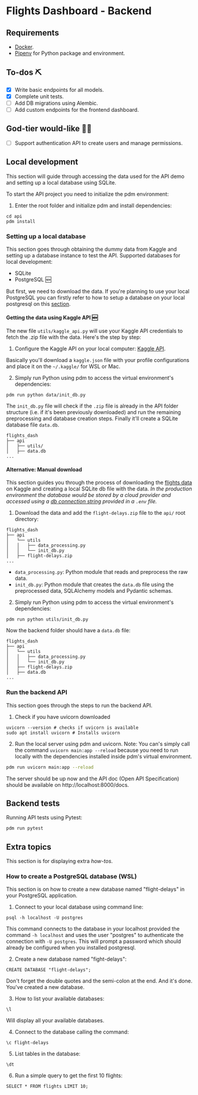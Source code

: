 # Flights Dashboard - Backend

## Requirements

- [Docker](https://www.docker.com/).
- [Pipenv](https://pipenv.pypa.io/en/latest/) for Python package and environment.

## To-dos ⛏

- [x] Write basic endpoints for all models.
- [x] Complete unit tests.
- [ ] Add DB migrations using Alembic.
- [ ] Add custom endpoints for the frontend dashboard.

## God-tier would-like 🧙‍♂️

- [ ] Support authentication API to create users and manage permissions.

## Local development

This section will guide through accessing the data used for the API demo and setting up a local database using SQLite.

To start the API project you need to initialize the pdm environment:

1. Enter the root folder and initialize pdm and install dependencies:

```
cd api
pdm install
```

### Setting up a local database

This section goes through obtaining the dummy data from Kaggle and setting up a database instance to test the API.
Supported databases for local development:

- SQLite
- PostgreSQL 🆕

But first, we need to download the data. If you're planning to use your local PostgreSQL you can firstly refer to how to setup a database on your local postgresql on this [section](#setPostgres).

#### Getting the data using Kaggle API 🆕

The new file `utils/kaggle_api.py` will use your Kaggle API credentials to fetch the .zip file with the data. Here's the step by step:

1. Configure the Kaggle API on your local computer: [Kaggle API](https://www.kaggle.com/docs/api).

Basically you'll download a `kaggle.json` file with your profile configurations and place it on the `~/.kaggle/` for WSL or Mac.

2. Simply run Python using pdm to access the virtual environment's dependencies:

```
pdm run python data/init_db.py
```

The `init_db.py` file will check if the `.zip` file is already in the API folder structure (i.e. if it's been previously downloaded) and run the remaining preprocessing and database creation steps. Finally it'll create a SQLite database file `data.db`.

```
flights_dash
├── api
│   ├── utils/
│   ├── data.db
...
```

#### Alternative: Manual download

This section guides you through the process of downloading the [flights data](https://www.kaggle.com/datasets/usdot/flight-delays) on Kaggle and creating a local SQLite db file with the data. _In the production environment the database would be stored by a cloud provider and accessed using a [db connection string](https://docs.sqlalchemy.org/en/20/core/engines.html#database-urls) provided in a `.env` file._

1. Download the data and add the `flight-delays.zip` file to the `api/` root directory:

```
flights_dash
├── api
│   └── utils
│   │   ├── data_processing.py
│   │   └── init_db.py
│   ├── flight-delays.zip
...
```

- `data_processing.py`: Python module that reads and preprocess the raw data.
- `init_db.py`: Python module that creates the `data.db` file using the preprocessed data, SQLAlchemy models and Pydantic schemas.

2. Simply run Python using pdm to access the virtual environment's dependencies:

```
pdm run python utils/init_db.py
```

Now the backend folder should have a `data.db` file:

```
flights_dash
├── api
│   └── utils
│   │   ├── data_processing.py
│   │   └── init_db.py
│   ├── flight-delays.zip
│   ├── data.db
...
```

### Run the backend API

This section goes through the steps to run the backend API.

1. Check if you have uvicorn downloaded

```
uvicorn --version # checks if uvicorn is available
sudo apt install uvicorn # Installs uvicorn
```

2. Run the local server using pdm and uvicorn. Note: You can's simply call the command `uvicorn main:app --reload` because you need to run locally with the dependencies installed inside pdm's virtual environment.

```bash
pdm run uvicorn main:app --reload
```

The server should be up now and the API doc (Open API Specification) should be available on http://localhost:8000/docs.

## Backend tests

Running API tests using Pytest:

```bash
pdm run pytest
```

## Extra topics

This section is for displaying extra _how-tos_.

### <a name="setPostgres"></a>How to create a PostgreSQL database (WSL)

This section is on how to create a new database named "flight-delays" in your PostgreSQL application.

1. Connect to your local database using command line:

```
psql -h localhost -U postgres
```

This command connects to the database in your localhost provided the command `-h localhost` and uses the user "postgres" to authenticate the connection with `-U postgres`. This will prompt a password which should already be configured when you installed postgresql.

2. Create a new database named "fight-delays":

```
CREATE DATABASE "flight-delays";
```

Don't forget the double quotes and the semi-colon at the end. And it's done. You've created a new database.

3. How to list your available databases:

```
\l
```

Will display all your available databases.

4. Connect to the database calling the command:

```
\c flight-delays
```

5. List tables in the database:

```
\dt
```

6. Run a simple query to get the first 10 flights:

```
SELECT * FROM flights LIMIT 10;
```
